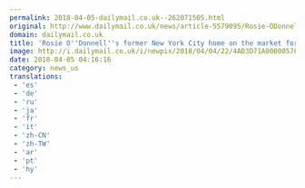 ```yaml
---
permalink: 2018-04-05-dailymail.co.uk--262071505.html
original: http://www.dailymail.co.uk/news/article-5579095/Rosie-ODonnells-former-New-York-City-home-market-4-75-million.html?ITO=1490&ns_mchannel=rss&ns_campaign=1490
domain: dailymail.co.uk
title: 'Rosie O''Donnell''s former New York City home on the market for $4.75m'
image: http://i.dailymail.co.uk/i/newpix/2018/04/04/22/4AD3D71A00000578-0-image-a-62_1522875853937.jpg
date: 2018-04-05 04:16:16
category: news_us
translations: 
 - 'es'
 - 'de'
 - 'ru'
 - 'ja'
 - 'fr'
 - 'it'
 - 'zh-CN'
 - 'zh-TW'
 - 'ar'
 - 'pt'
 - 'hy'
---
```


